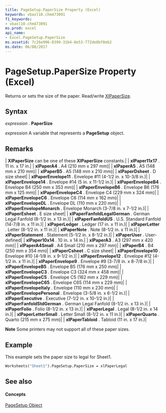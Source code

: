 ```yaml
---
title: PageSetup.PaperSize Property (Excel)
keywords: vbaxl10.chm473091
f1_keywords:
- vbaxl10.chm473091
ms.prod: excel
api_name:
- Excel.PageSetup.PaperSize
ms.assetid: 7c26e996-8399-31b4-8e53-772de8bf8eb2
ms.date: 06/08/2017
---
```



# PageSetup.PaperSize Property (Excel)

Returns or sets the size of the paper. Read/write [XlPaperSize](xlpapersize-enumeration-excel.md).


## Syntax

 _expression_ . **PaperSize**

 _expression_ A variable that represents a **PageSetup** object.


## Remarks



| **XlPaperSize** can be one of these **XlPaperSize** constants.|
| **xlPaper11x17** . 11 in. x 17 in.|
| **xlPaperA4** . A4 (210 mm x 297 mm)|
| **xlPaperA5** . A5 (148 mm x 210 mm)|
| **xlPaperB5** . A5 (148 mm x 210 mm)|
| **xlPaperDsheet** . D size sheet|
| **xlPaperEnvelope11** . Envelope #11 (4-1/2 in. x 10-3/8 in.)|
| **xlPaperEnvelope14** . Envelope #14 (5 in. x 11-1/2 in.)|
| **xlPaperEnvelopeB4** . Envelope B4 (250 mm x 353 mm)|
| **xlPaperEnvelopeB6** . Envelope B6 (176 mm x 125 mm)|
| **xlPaperEnvelopeC4** . Envelope C4 (229 mm x 324 mm)|
| **xlPaperEnvelopeC6** . Envelope C6 (114 mm x 162 mm)|
| **xlPaperEnvelopeDL** . Envelope DL (110 mm x 220 mm)|
| **xlPaperEnvelopeMonarch** . Envelope Monarch (3-7/8 in. x 7-1/2 in.)|
| **xlPaperEsheet** . E size sheet|
| **xlPaperFanfoldLegalGerman** . German Legal Fanfold (8-1/2 in. x 13 in.)|
| **xlPaperFanfoldUS** . U.S. Standard Fanfold (14-7/8 in. x 11 in.)|
| **xlPaperLedger** . Ledger (17 in. x 11 in.)|
| **xlPaperLetter** . Letter (8-1/2 in. x 11 in.)|
| **xlPaperNote** . Note (8-1/2 in. x 11 in.)|
| **xlPaperStatement** . Statement (5-1/2 in. x 8-1/2 in.)|
| **xlPaperUser** . User-defined|
| **xlPaper10x14** . 10 in. x 14 in.|
| **xlPaperA3** . A3 (297 mm x 420 mm)|
| **xlPaperA4Small** . A4 Small (210 mm x 297 mm)|
| **xlPaperB4** . B4 (250 mm x 354 mm)|
| **xlPaperCsheet** . C size sheet|
| **xlPaperEnvelope10** . Envelope #10 (4-1/8 in. x 9-1/2 in.)|
| **xlPaperEnvelope12** . Envelope #12 (4-1/2 in. x 11 in.)|
| **xlPaperEnvelope9** . Envelope #9 (3-7/8 in. x 8-7/8 in.)|
| **xlPaperEnvelopeB5** . Envelope B5 (176 mm x 250 mm)|
| **xlPaperEnvelopeC3** . Envelope C3 (324 mm x 458 mm)|
| **xlPaperEnvelopeC5** . Envelope C5 (162 mm x 229 mm)|
| **xlPaperEnvelopeC65** . Envelope C65 (114 mm x 229 mm)|
| **xlPaperEnvelopeItaly** . Envelope (110 mm x 230 mm)|
| **xlPaperEnvelopePersonal** . Envelope (3-5/8 in. x 6-1/2 in.)|
| **xlPaperExecutive** . Executive (7-1/2 in. x 10-1/2 in.)|
| **xlPaperFanfoldStdGerman** . German Legal Fanfold (8-1/2 in. x 13 in.)|
| **xlPaperFolio** . Folio (8-1/2 in. x 13 in.)|
| **xlPaperLegal** . Legal (8-1/2 in. x 14 in.)|
| **xlPaperLetterSmall** . Letter Small (8-1/2 in. x 11 in.)|
| **xlPaperQuarto** . Quarto (215 mm x 275 mm)|
| **xlPaperTabloid** . Tabloid (11 in. x 17 in.)|

 **Note**  Some printers may not support all of these paper sizes.


## Example

This example sets the paper size to legal for Sheet1.


```vb
Worksheets("Sheet1").PageSetup.PaperSize = xlPaperLegal
```


## See also


#### Concepts


[PageSetup Object](pagesetup-object-excel.md)


